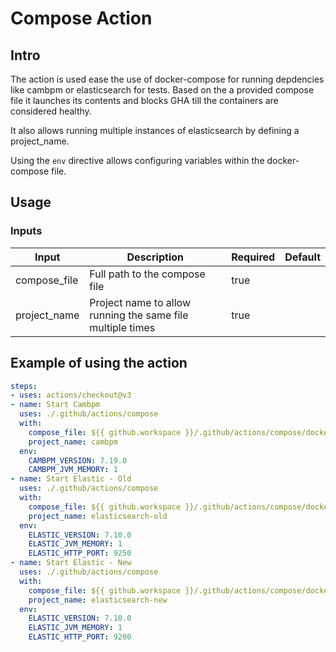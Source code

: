 # Compose Action

## Intro

The action is used ease the use of docker-compose for running depdencies like cambpm or elasticsearch for tests. Based on the a provided compose file it launches its contents and blocks GHA till the containers are considered healthy.

It also allows running multiple instances of elasticsearch by defining a project_name.

Using the `env` directive allows configuring variables within the docker-compose file.

## Usage

### Inputs

| Input | Description | Required | Default |
|-------|-------------|----------|---------|
| compose_file | Full path to the compose file | true | |
| project_name | Project name to allow running the same file multiple times | true | |

## Example of using the action

```yaml
steps:
- uses: actions/checkout@v3
- name: Start Cambpm
  uses: ./.github/actions/compose
  with:
    compose_file: ${{ github.workspace }}/.github/actions/compose/docker-compose.cambpm.yml
    project_name: cambpm
  env:
    CAMBPM_VERSION: 7.19.0
    CAMBPM_JVM_MEMORY: 1
- name: Start Elastic - Old
  uses: ./.github/actions/compose
  with:
    compose_file: ${{ github.workspace }}/.github/actions/compose/docker-compose.elasticsearch.yml
    project_name: elasticsearch-old
  env:
    ELASTIC_VERSION: 7.10.0
    ELASTIC_JVM_MEMORY: 1
    ELASTIC_HTTP_PORT: 9250
- name: Start Elastic - New
  uses: ./.github/actions/compose
  with:
    compose_file: ${{ github.workspace }}/.github/actions/compose/docker-compose.elasticsearch.yml
    project_name: elasticsearch-new
  env:
    ELASTIC_VERSION: 7.10.0
    ELASTIC_JVM_MEMORY: 1
    ELASTIC_HTTP_PORT: 9200
```
